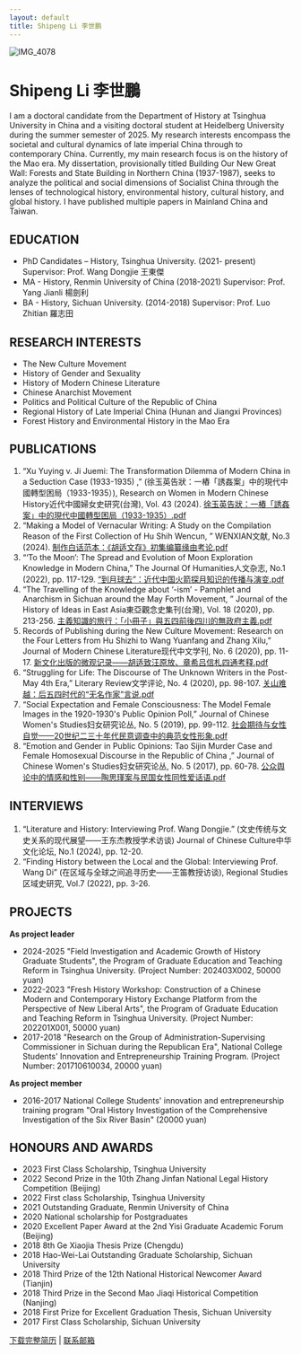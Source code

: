 ```yaml
---
layout: default
title: Shipeng Li 李世鹏
---
```

<meta name="msvalidate.01" content="F7DC009AAFFF21A905323EEBFC7E073C" />
<meta name="description" content="清华大学历史系博士生李世鹏的个人学术主页">
<meta name="keywords" content="Tsinghua Shipeng Li history">


![IMG_4078](https://github.com/user-attachments/assets/3a57e688-deef-4145-b9fd-70fc38f57a0b)

# Shipeng Li 李世鵬

I am a doctoral candidate from the Department of History at Tsinghua University in China and a visiting doctoral student at Heidelberg University during the summer semester of 2025. My research interests encompass the societal and cultural dynamics of late imperial China through to contemporary China. Currently, my main research focus is on the history of the Mao era. My dissertation, provisionally titled Building Our New Great Wall: Forests and State Building in Northern China (1937-1987), seeks to analyze the political and social dimensions of Socialist China through the lenses of technological history, environmental history, cultural history, and global history. I have published multiple papers in Mainland China and Taiwan.

## EDUCATION
- PhD Candidates – History, Tsinghua University. (2021- present)        Supervisor: Prof. Wang Dongjie 王東傑
- MA - History, Renmin University of China (2018-2021)              Supervisor: Prof. Yang Jianli 楊劍利
- BA - History, Sichuan University. (2014-2018)                      Supervisor: Prof. Luo Zhitian 羅志田


## RESEARCH INTERESTS
- The New Culture Movement
- History of Gender and Sexuality
- History of Modern Chinese Literature
- Chinese Anarchist Movement
- Politics and Political Culture of the Republic of China
- Regional History of Late Imperial China (Hunan and Jiangxi Provinces)
- Forest History and Environmental History in the Mao Era


## PUBLICATIONS
1.	“Xu Yuying v. Ji Juemi: The Transformation Dilemma of Modern China in a Seduction Case (1933-1935) ,” (徐玉英告狀：一樁「誘姦案」中的現代中國轉型困局（1933-1935）), Research on Women in Modern Chinese History近代中國婦女史研究(台灣), Vol. 43 (2024). [徐玉英告狀：一樁「誘姦案」中的現代中國轉型困局（1933-1935）.pdf](https://github.com/user-attachments/files/18601665/1933-1935.pdf)
2.	“Making a Model of Vernacular Writing: A Study on the Compilation Reason of the First Collection of Hu Shih Wencun, ” WENXIAN文献, No.3 (2024). [制作白话范本：《胡适文存》初集编纂缘由考论.pdf](https://github.com/user-attachments/files/18599692/default.pdf)
3.	“‘To the Moon’: The Spread and Evolution of Moon Exploration Knowledge in Modern China,” The Journal Of Humanities人文杂志, No.1 (2022), pp. 117-129. [“到月球去”：近代中国火箭探月知识的传播与演变.pdf](https://github.com/user-attachments/files/18599694/default.pdf)
4.	“The Travelling of the Knowledge about ‘-ism’ - Pamphlet and Anarchism in Sichuan around the May Forth Movement, ” Journal of the History of Ideas in East Asia東亞觀念史集刊(台灣), Vol. 18 (2020), pp. 213-256. [主義知識的旅行：「小冊子」與五四前後四川的無政府主義.pdf](https://github.com/user-attachments/files/18599704/default.pdf)
5.	Records of Publishing during the New Culture Movement: Research on the Four Letters from Hu Shizhi to Wang Yuanfang and Zhang Xilu,” Journal of Modern Chinese Literature现代中文学刊, No. 6 (2020), pp. 11-17. [新文化出版的微观记录——胡适致汪原放、章希吕信札四通考释.pdf](https://github.com/user-attachments/files/18599707/default.pdf)
6.	“Struggling for Life: The Discourse of The Unknown Writers in the Post-May 4th Era,” Literary Review文学评论, No. 4 (2020), pp. 98-107. [关山难越：后五四时代的“无名作家”言说.pdf](https://github.com/user-attachments/files/18599711/default.pdf)
7.	“Social Expectation and Female Consciousness: The Model Female Images in the 1920-1930's Public Opinion Poll,” Journal of Chinese Women's Studies妇女研究论丛, No. 5 (2019), pp. 99-112. [社会期待与女性自觉——20世纪二三十年代民意调查中的典范女性形象.pdf](https://github.com/user-attachments/files/18599713/20.pdf)
8.	“Emotion and Gender in Public Opinions: Tao Sijin Murder Case and Female Homosexual Discourse in the Republic of China ,” Journal of Chinese Women's Studies妇女研究论丛, No. 5 (2017), pp. 60-78. [公众舆论中的情感和性别——陶思瑾案与民国女性同性爱话语.pdf](https://github.com/user-attachments/files/18599716/default.pdf)


## INTERVIEWS
1.	“Literature and History: Interviewing Prof. Wang Dongjie.” (文史传统与文史关系的现代展望——王东杰教授学术访谈) Journal of Chinese Culture中华文化论坛, No.1 (2024), pp. 12-20. 
2.	“Finding History between the Local and the Global: Interviewing Prof. Wang Di” (在区域与全球之间追寻历史——王笛教授访谈), Regional Studies区域史研究, Vol.7 (2022), pp. 3-26.


## PROJECTS
**As project leader**
- 2024-2025   "Field Investigation and Academic Growth of History Graduate Students", the Program of Graduate Education and Teaching Reform in Tsinghua University. (Project Number: 202403X002, 50000 yuan)
- 2022-2023   "Fresh History Workshop: Construction of a Chinese Modern and Contemporary History Exchange Platform from the Perspective of New Liberal Arts", the Program of Graduate Education and Teaching Reform in Tsinghua University. (Project Number: 202201X001, 50000 yuan)
- 2017-2018   "Research on the Group of Administration-Supervising Commissioner in Sichuan during the Republican Era", National College Students' Innovation and Entrepreneurship Training Program. (Project Number: 201710610034, 20000 yuan)
 
**As project member**
- 2016-2017   National College Students' innovation and entrepreneurship training program "Oral History Investigation of the Comprehensive Investigation of the Six River Basin" (20000 yuan)


## HONOURS AND AWARDS
- 2023  First Class Scholarship, Tsinghua University
- 2022  Second Prize in the 10th Zhang Jinfan National Legal History Competition (Beijing)
- 2022  First class Scholarship, Tsinghua University
- 2021  Outstanding Graduate, Renmin University of China
- 2020  National scholarship for Postgraduates
- 2020  Excellent Paper Award at the 2nd Yisi Graduate Academic Forum (Beijing)
- 2018  8th Ge Xiaojia Thesis Prize (Chengdu)
- 2018  Hao-Wei-Lai Outstanding Graduate Scholarship, Sichuan University
- 2018  Third Prize of the 12th National Historical Newcomer Award (Tianjin)
- 2018  Third Prize in the Second Mao Jiaqi Historical Competition (Nanjing)
- 2018  First Prize for Excellent Graduation Thesis, Sichuan University
- 2017  First Class Scholarship, Sichuan University


[下载完整简历]() | [联系邮箱](mailto:lsphistory@163.com![image](https://github.com/user-attachments/assets/38b59733-77a9-49af-b1b0-1e22d07610b2)
)
